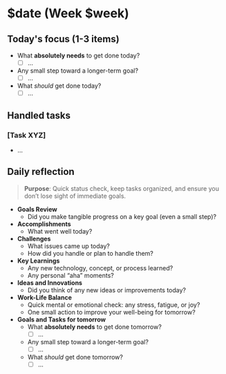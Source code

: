 # $date (Week $week)

## Today's focus (1-3 items)

- What **absolutely needs** to get done today?
  - [ ] ...
- Any small step toward a longer-term goal?
  - [ ] ...
- What _should_ get done today?
  - [ ] ...

## Handled tasks

### [Task XYZ]

- ...

## Daily reflection

> **Purpose**: Quick status check, keep tasks organized, and ensure you don’t lose sight of immediate goals.

- **Goals Review**
  - Did you make tangible progress on a key goal (even a small step)?
- **Accomplishments**
  - What went well today?
- **Challenges**
  - What issues came up today?
  - How did you handle or plan to handle them?
- **Key Learnings**
  - Any new technology, concept, or process learned?
  - Any personal “aha” moments?
- **Ideas and Innovations**
  - Did you think of any new ideas or improvements today?
- **Work-Life Balance**
  - Quick mental or emotional check: any stress, fatigue, or joy?
  - One small action to improve your well-being for tomorrow?
- **Goals and Tasks for tomorrow**
  - What **absolutely needs** to get done tomorrow?
    - [ ] ...
  - Any small step toward a longer-term goal?
    - [ ] ...
  - What _should_ get done tomorrow?
    - [ ] ...
